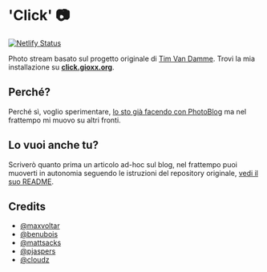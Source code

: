# 'Click' :camera:

[![Netlify Status](https://api.netlify.com/api/v1/badges/a17969d2-05af-47c8-8a12-3b45388723cd/deploy-status)](https://app.netlify.com/sites/clickgioxx/deploys)

Photo stream basato sul progetto originale di [Tim Van Damme](https://github.com/maxvoltar/photo-stream). Trovi la mia installazione su [**click.gioxx.org**](https://click.gioxx.org).

## Perché?

Perché sì, voglio sperimentare, [lo sto già facendo con PhotoBlog](https://gioxx.org/2020/04/08/photoblog/) ma nel frattempo mi muovo su altri fronti.

## Lo vuoi anche tu?

Scriverò quanto prima un articolo ad-hoc sul blog, nel frattempo puoi muoverti in autonomia seguendo le istruzioni del repository originale, [vedi il suo README](https://github.com/maxvoltar/photo-stream/blob/master/README.md).

## Credits

- [@maxvoltar](https://github.com/maxvoltar)
- [@benubois](https://github.com/benubois)
- [@mattsacks](https://github.com/mattsacks)
- [@pjaspers](https://github.com/pjaspers)
- [@cloudz](https://github.com/cloudz)
